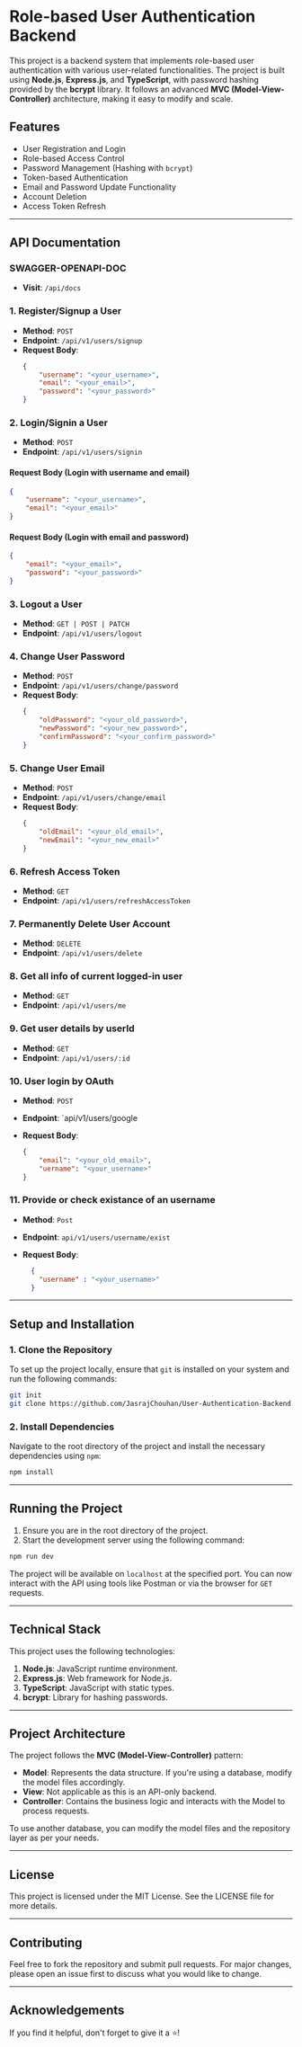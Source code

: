 
# Role-based User Authentication Backend

This project is a backend system that implements role-based user authentication with various user-related functionalities. The project is built using **Node.js**, **Express.js**, and **TypeScript**, with password hashing provided by the **bcrypt** library. It follows an advanced **MVC (Model-View-Controller)** architecture, making it easy to modify and scale.

## Features
- User Registration and Login
- Role-based Access Control
- Password Management (Hashing with `bcrypt`)
- Token-based Authentication
- Email and Password Update Functionality
- Account Deletion
- Access Token Refresh

---

## API Documentation

### SWAGGER-OPENAPI-DOC
- **Visit**: `/api/docs`

### 1. Register/Signup a User
- **Method**: `POST`
- **Endpoint**: `/api/v1/users/signup`
- **Request Body**:
  ```json
  {
      "username": "<your_username>",
      "email": "<your_email>",
      "password": "<your_password>"
  }
  ```

### 2. Login/Signin a User
- **Method**: `POST`
- **Endpoint**: `/api/v1/users/signin`

#### Request Body (Login with username and email)
```json
{
    "username": "<your_username>",
    "email": "<your_email>"
}
```

#### Request Body (Login with email and password)
```json
{
    "email": "<your_email>",
    "password": "<your_password>"
}
```

### 3. Logout a User
- **Method**: `GET | POST | PATCH`
- **Endpoint**: `/api/v1/users/logout`

### 4. Change User Password
- **Method**: `POST`
- **Endpoint**: `/api/v1/users/change/password`
- **Request Body**:
  ```json
  {
      "oldPassword": "<your_old_password>",
      "newPassword": "<your_new_password>",
      "confirmPassword": "<your_confirm_password>"
  }
  ```

### 5. Change User Email
- **Method**: `POST`
- **Endpoint**: `/api/v1/users/change/email`
- **Request Body**:
  ```json
  {
      "oldEmail": "<your_old_email>",
      "newEmail": "<your_new_email>"
  }
  ```

### 6. Refresh Access Token
- **Method**: `GET`
- **Endpoint**: `/api/v1/users/refreshAccessToken`

### 7. Permanently Delete User Account
- **Method**: `DELETE`
- **Endpoint**: `/api/v1/users/delete`



### 8. Get all info of current logged-in user
- **Method**: `GET`
- **Endpoint**: `/api/v1/users/me`



### 9. Get user details by userId
- **Method**: `GET`
- **Endpoint**: `/api/v1/users/:id`


### 10. User login by OAuth
- **Method**: `POST`
- **Endpoint**: `api/v1/users/google

- **Request Body**:
  ```json
  {
      "email": "<your_old_email>",
      "uername": "<your_username>"
  }
  ```


### 11. Provide or check existance of an username
- **Method**: `Post`
- **Endpoint**: `api/v1/users/username/exist`

- **Request Body**:
  ```json
    {
      "username" : "<your_username>"
    }
  ```
---

## Setup and Installation

### 1. Clone the Repository
To set up the project locally, ensure that `git` is installed on your system and run the following commands:

```bash
git init
git clone https://github.com/JasrajChouhan/User-Authentication-Backend.git
```

### 2. Install Dependencies
Navigate to the root directory of the project and install the necessary dependencies using `npm`:

```bash
npm install
```

---

## Running the Project

1. Ensure you are in the root directory of the project.
2. Start the development server using the following command:

```bash
npm run dev
```

The project will be available on `localhost` at the specified port. You can now interact with the API using tools like Postman or via the browser for `GET` requests.

---

## Technical Stack

This project uses the following technologies:

1. **Node.js**: JavaScript runtime environment.
2. **Express.js**: Web framework for Node.js.
3. **TypeScript**: JavaScript with static types.
4. **bcrypt**: Library for hashing passwords.

---

## Project Architecture

The project follows the **MVC (Model-View-Controller)** pattern:

- **Model**: Represents the data structure. If you're using a database, modify the model files accordingly.
- **View**: Not applicable as this is an API-only backend.
- **Controller**: Contains the business logic and interacts with the Model to process requests.

To use another database, you can modify the model files and the repository layer as per your needs.

---

## License

This project is licensed under the MIT License. See the LICENSE file for more details.

---

## Contributing

Feel free to fork the repository and submit pull requests. For major changes, please open an issue first to discuss what you would like to change.

---

## Acknowledgements

If you find it helpful, don't forget to give it a ⭐️!
